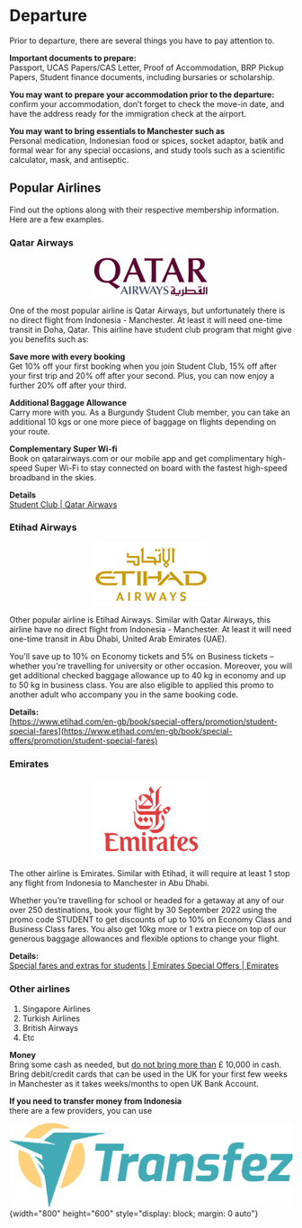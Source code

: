 # Departure    
Prior to departure, there are several things you have to pay attention to. 

**Important documents to prepare:**   
Passport, UCAS Papers/CAS Letter, Proof of Accommodation, BRP Pickup Papers, Student finance documents, including bursaries or scholarship.

**You may want to prepare your accommodation prior to the departure:**     
confirm your accommodation, don’t forget to check the move-in date, and have the address ready for the immigration check at the airport.   

**You may want to bring essentials to Manchester such as**   
Personal medication, Indonesian food or spices, socket adaptor, batik and formal wear for any special occasions, and study tools such as a scientific calculator, mask, and antiseptic.  

## Popular Airlines    
Find out the options along with their respective membership information. Here are a few examples.    

### Qatar Airways 

<p align="center">
  <img src="../images/image27.png" height=40% width= 40%>
</p>   

One of the most popular airline is Qatar Airways, but unfortunately there is no direct flight from Indonesia - Manchester. At least it will need one-time transit in Doha, Qatar. This airline have student club program that might give you benefits such as:   

**Save more with every booking**   
Get 10% off your first booking when you join Student Club, 15% off after your first trip and 20% off after your second. Plus, you can now enjoy a further 20% off after your third.   

**Additional Baggage Allowance**   
Carry more with you. As a Burgundy Student Club member, you can take an additional 10 kgs or one more piece of baggage on flights depending on your route.   

**Complementary Super Wi-fi**   
Book on qatarairways.com or our mobile app and get complimentary high-speed Super Wi-Fi to stay connected on board with the fastest high-speed broadband in the skies. 

**Details**   
[Student Club | Qatar Airways](https://www.qatarairways.com/en-gb/student-club.html?iid=ALL66256220)       

### Etihad Airways     

<p align="center">
  <img src="../images/image24.png" height=40% width= 40%>
</p>   

Other popular airline is Etihad Airways. Similar with Qatar Airways, this airline have no direct flight from Indonesia - Manchester. At least it will need one-time transit in Abu Dhabi, United Arab Emirates (UAE).   

You'll save up to 10% on Economy tickets and 5% on Business tickets – whether you're travelling for university or other occasion. Moreover, you will get additional checked baggage allowance up to 40 kg in economy and up to 50 kg in business class. You are also eligible to applied this promo to another adult who accompany you in the same booking code.   

**Details:**   
[https://www.etihad.com/en-gb/book/special-offers/promotion/student-special-fares](https://www.etihad.com/en-gb/book/special-offers/promotion/student-special-fares)   

### Emirates    

<p align="center">
  <img src="../images/image33.png" height=40% width= 40%>
</p>    

The other airline is Emirates. Similar with Etihad, it will require at least 1 stop any flight from Indonesia to Manchester in Abu Dhabi.   

Whether you’re travelling for school or headed for a getaway at any of our over 250 destinations, book your flight by 30 September 2022 using the promo code STUDENT to get discounts of up to 10% on Economy Class and Business Class fares. You also get 10kg more or 1 extra piece on top of our generous baggage allowances and flexible options to change your flight.   

**Details:**  
[Special fares and extras for students | Emirates Special Offers | Emirates](https://www.emirates.com/english/special-offers/student-special-fares/)   

### Other airlines   
1. Singapore Airlines
2. Turkish Airlines 
3. British Airways 
4. Etc 

**Money**   
Bring some cash as needed, but [do not bring more than](https://www.gov.uk/bringing-cash-into-uk) £ 10,000 in cash. Bring debit/credit cards that can be used in the UK for your first few weeks in Manchester as it takes weeks/months to open UK Bank Account.    

**If you need to transfer money from Indonesia**    
there are a few providers, you can use  

![Transfez](../images/image45.png){width="800" height="600" style="display: block; margin: 0 auto"}


